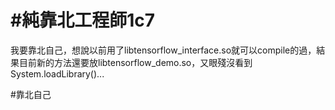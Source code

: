 # #純靠北工程師1c7



我要靠北自己，想說以前用了libtensorflow_interface.so就可以compile的過，結果目前新的方法還要放libtensorflow_demo.so，又眼殘沒看到System.loadLibrary()...


#靠北自己
